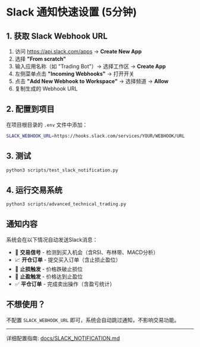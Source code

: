 # Slack 通知快速设置 (5分钟)

## 1. 获取 Slack Webhook URL

1. 访问 https://api.slack.com/apps → **Create New App**
2. 选择 **"From scratch"**
3. 输入应用名称（如 "Trading Bot"）→ 选择工作区 → **Create App**
4. 左侧菜单点击 **"Incoming Webhooks"** → 打开开关
5. 点击 **"Add New Webhook to Workspace"** → 选择频道 → **Allow**
6. 复制生成的 Webhook URL

## 2. 配置到项目

在项目根目录的 `.env` 文件中添加：

```bash
SLACK_WEBHOOK_URL=https://hooks.slack.com/services/YOUR/WEBHOOK/URL
```

## 3. 测试

```bash
python3 scripts/test_slack_notification.py
```

## 4. 运行交易系统

```bash
python3 scripts/advanced_technical_trading.py
```

## 通知内容

系统会在以下情况自动发送Slack消息：

- 🚀 **交易信号** - 检测到买入机会（含RSI、布林带、MACD分析）
- 📈 **开仓订单** - 提交买入订单（含止损止盈位）
- 🛑 **止损触发** - 价格跌破止损位
- 🎉 **止盈触发** - 价格达到止盈位
- ✅ **平仓订单** - 完成卖出操作（含盈亏统计）

## 不想使用？

不配置 `SLACK_WEBHOOK_URL` 即可，系统会自动跳过通知，不影响交易功能。

---

详细配置指南: [docs/SLACK_NOTIFICATION.md](docs/SLACK_NOTIFICATION.md)